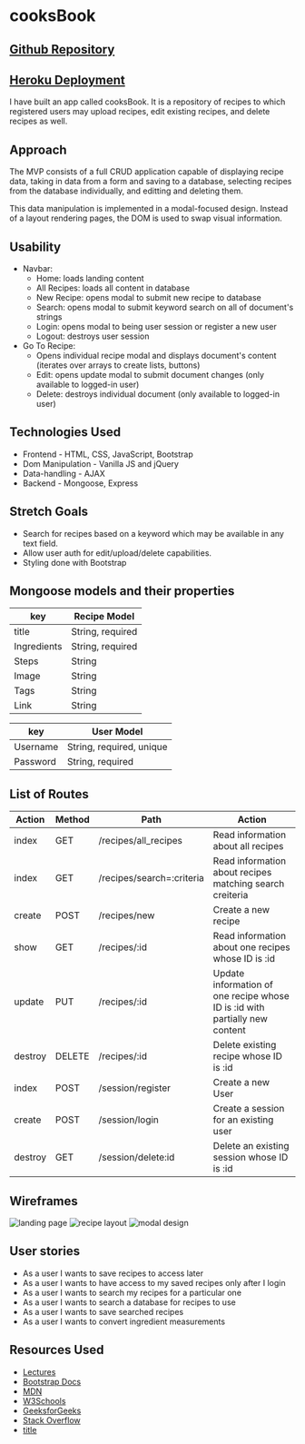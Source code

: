 # cooksBook

## [Github Repository](https://github.com/garrigoose/cooksBook)

## [Heroku Deployment](https://cryptic-mesa-90093.herokuapp.com/)

I have built an app called cooksBook. It is a repository of recipes to which registered users may upload recipes, edit existing recipes, and delete recipes as well.

## Approach

The MVP consists of a full CRUD application capable of displaying recipe data, taking in data from a form and saving to a database, selecting recipes from the database individually, and editting and deleting them.

This data manipulation is implemented in a modal-focused design. Instead of a layout rendering pages, the DOM is used to swap visual information.

## Usability

- Navbar:
  - Home: loads landing content
  - All Recipes: loads all content in database
  - New Recipe: opens modal to submit new recipe to database
  - Search: opens modal to submit keyword search on all of document's strings
  - Login: opens modal to being user session or register a new user
  - Logout: destroys user session
- Go To Recipe:
  - Opens individual recipe modal and displays document's content (iterates over arrays to create lists, buttons)
  - Edit: opens update modal to submit document changes (only available to logged-in user)
  - Delete: destroys individual document (only available to logged-in user)

## Technologies Used

- Frontend - HTML, CSS, JavaScript, Bootstrap
- Dom Manipulation - Vanilla JS and jQuery
- Data-handling - AJAX
- Backend - Mongoose, Express

## Stretch Goals

- Search for recipes based on a keyword which may be available in any text field.
- Allow user auth for edit/upload/delete capabilities.
- Styling done with Bootstrap

## Mongoose models and their properties

| key         | Recipe Model     |
| ----------- | ---------------- |
| title       | String, required |
| Ingredients | String, required |
| Steps       | String           |
| Image       | String           |
| Tags        | String           |
| Link        | String           |

| key      | User Model               |
| -------- | ------------------------ |
| Username | String, required, unique |
| Password | String, required         |

## List of Routes

| Action  | Method | Path                      | Action                                                                      |
| ------- | ------ | ------------------------- | --------------------------------------------------------------------------- |
| index   | GET    | /recipes/all_recipes      | Read information about all recipes                                          |
| index   | GET    | /recipes/search=:criteria | Read information about recipes matching search creiteria                    |
| create  | POST   | /recipes/new              | Create a new recipe                                                         |
| show    | GET    | /recipes/:id              | Read information about one recipes whose ID is :id                          |
| update  | PUT    | /recipes/:id              | Update information of one recipe whose ID is :id with partially new content |
| destroy | DELETE | /recipes/:id              | Delete existing recipe whose ID is :id                                      |
| index   | POST   | /session/register         | Create a new User                                                           |
| create  | POST   | /session/login            | Create a session for an existing user                                       |
| destroy | GET    | /session/delete:id        | Delete an existing session whose ID is :id                                  |

## Wireframes

![landing page](https://media.git.generalassemb.ly/user/38981/files/17d8d180-6358-11ec-9ca0-b67e97aac2eb)
![recipe layout](https://media.git.generalassemb.ly/user/38981/files/18716800-6358-11ec-9471-4a39a2df14f4)
![modal design](https://media.git.generalassemb.ly/user/38981/files/1909fe80-6358-11ec-8068-c5015f037fbf)

## User stories

- As a user I wants to save recipes to access later
- As a user I wants to have access to my saved recipes only after I login
- As a user I wants to search my recipes for a particular one
- As a user I wants to search a database for recipes to use
- As a user I wants to save searched recipes
- As a user I wants to convert ingredient measurements

## Resources Used

- [Lectures](https://docs.google.com/spreadsheets/d/1RvTq4bMfzpWi_z5jwzvl9oY2awkimTsHEd_kINB42dM/edit#gid=1484451821)
- [Bootstrap Docs](https://getbootstrap.com/)
- [MDN](https://developer.mozilla.org/en-US/)
- [W3Schools](https://www.w3schools.com)
- [GeeksforGeeks](https://www.geeksforgeeks.org/)
- [Stack Overflow](https://stackoverflow.com/)
- [title](https://www.example.com)
